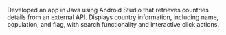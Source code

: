Developed an app in Java using Android Studio that retrieves countries details from an external API. 
Displays country information, including name, population, and flag, with search functionality and interactive click actions.
